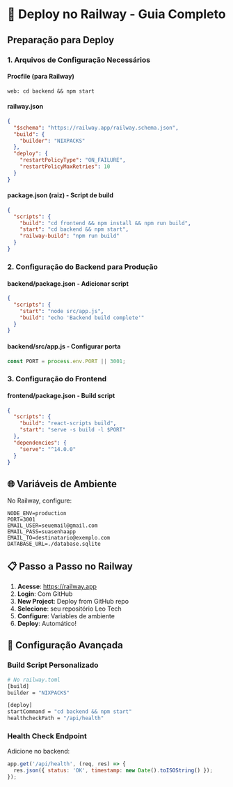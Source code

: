 # 🚀 Deploy no Railway - Guia Completo

## Preparação para Deploy

### 1. Arquivos de Configuração Necessários

#### Procfile (para Railway)
```
web: cd backend && npm start
```

#### railway.json
```json
{
  "$schema": "https://railway.app/railway.schema.json",
  "build": {
    "builder": "NIXPACKS"
  },
  "deploy": {
    "restartPolicyType": "ON_FAILURE",
    "restartPolicyMaxRetries": 10
  }
}
```

#### package.json (raiz) - Script de build
```json
{
  "scripts": {
    "build": "cd frontend && npm install && npm run build",
    "start": "cd backend && npm start",
    "railway-build": "npm run build"
  }
}
```

### 2. Configuração do Backend para Produção

#### backend/package.json - Adicionar script
```json
{
  "scripts": {
    "start": "node src/app.js",
    "build": "echo 'Backend build complete'"
  }
}
```

#### backend/src/app.js - Configurar porta
```javascript
const PORT = process.env.PORT || 3001;
```

### 3. Configuração do Frontend

#### frontend/package.json - Build script
```json
{
  "scripts": {
    "build": "react-scripts build",
    "start": "serve -s build -l $PORT"
  },
  "dependencies": {
    "serve": "^14.0.0"
  }
}
```

## 🌐 Variáveis de Ambiente

No Railway, configure:
```
NODE_ENV=production
PORT=3001
EMAIL_USER=seuemail@gmail.com
EMAIL_PASS=suasenhaapp
EMAIL_TO=destinatario@exemplo.com
DATABASE_URL=./database.sqlite
```

## 📋 Passo a Passo no Railway

1. **Acesse**: https://railway.app
2. **Login**: Com GitHub
3. **New Project**: Deploy from GitHub repo
4. **Selecione**: seu repositório Leo Tech
5. **Configure**: Variables de ambiente
6. **Deploy**: Automático!

## 🔧 Configuração Avançada

### Build Script Personalizado
```bash
# No railway.toml
[build]
builder = "NIXPACKS"

[deploy]
startCommand = "cd backend && npm start"
healthcheckPath = "/api/health"
```

### Health Check Endpoint
Adicione no backend:
```javascript
app.get('/api/health', (req, res) => {
  res.json({ status: 'OK', timestamp: new Date().toISOString() });
});
```
